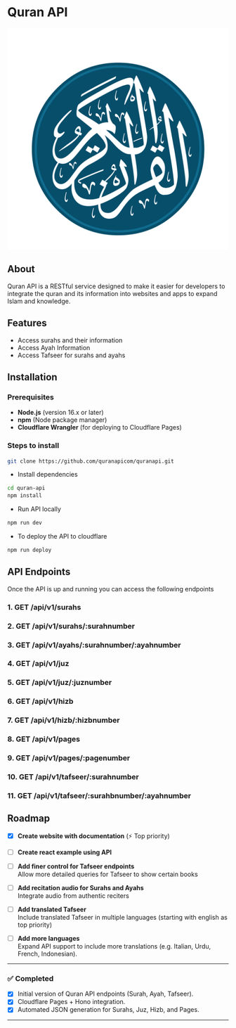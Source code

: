 # Quran API

![Logo](./assets/Logo.png)

## About

Quran API is a RESTful service designed to make it easier for developers to integrate the quran and its information into websites and apps to expand Islam and knowledge.

## Features

- Access surahs and their information
- Access Ayah Information
- Access Tafseer for surahs and ayahs

## Installation

### Prerequisites

- **Node.js** (version 16.x or later)
- **npm** (Node package manager)
- **Cloudflare Wrangler** (for deploying to Cloudflare Pages)

### Steps to install

```bash
git clone https://github.com/quranapicom/quranapi.git
```

- Install dependencies

```bash
cd quran-api
npm install
```

- Run API locally

```bash
npm run dev
```

- To deploy the API to cloudflare

```bash
npm run deploy
```

## API Endpoints

Once the API is up and running you can access the following endpoints

### 1. GET /api/v1/surahs

### 2. GET /api/v1/surahs/:surahnumber

### 3. GET /api/v1/ayahs/:surahnumber/:ayahnumber

### 4. GET /api/v1/juz

### 5. GET /api/v1/juz/:juznumber

### 6. GET /api/v1/hizb

### 7. GET /api/v1/hizb/:hizbnumber

### 8. GET /api/v1/pages

### 9. GET /api/v1/pages/:pagenumber

### 10. GET /api/v1/tafseer/:surahnumber

### 11. GET /api/v1/tafseer/:surahbnumber/:ayahnumber

## Roadmap

- [x] **Create website with documentation**
      (⚡️ Top priority)

- [ ] **Create react example using API**

- [ ] **Add finer control for Tafseer endpoints**  
       Allow more detailed queries for Tafseer to show certain books

- [ ] **Add recitation audio for Surahs and Ayahs**  
       Integrate audio from authentic reciters

- [ ] **Add translated Tafseer**  
       Include translated Tafseer in multiple languages (starting with english as top priority)

- [ ] **Add more languages**  
       Expand API support to include more translations (e.g. Italian, Urdu, French, Indonesian).

---

### ✅ Completed

- [x] Initial version of Quran API endpoints (Surah, Ayah, Tafseer).
- [x] Cloudflare Pages + Hono integration.
- [x] Automated JSON generation for Surahs, Juz, Hizb, and Pages.

---
